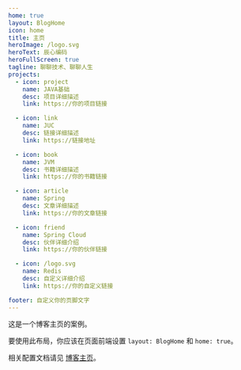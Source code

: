 ```yaml
---
home: true
layout: BlogHome
icon: home
title: 主页
heroImage: /logo.svg
heroText: 辰心编码
heroFullScreen: true
tagline: 聊聊技术、聊聊人生
projects:
  - icon: project
    name: JAVA基础
    desc: 项目详细描述
    link: https://你的项目链接

  - icon: link
    name: JUC
    desc: 链接详细描述
    link: https://链接地址

  - icon: book
    name: JVM
    desc: 书籍详细描述
    link: https://你的书籍链接

  - icon: article
    name: Spring
    desc: 文章详细描述
    link: https://你的文章链接

  - icon: friend
    name: Spring Cloud
    desc: 伙伴详细介绍
    link: https://你的伙伴链接

  - icon: /logo.svg
    name: Redis
    desc: 自定义详细介绍
    link: https://你的自定义链接

footer: 自定义你的页脚文字
---
```


这是一个博客主页的案例。

要使用此布局，你应该在页面前端设置 `layout: BlogHome` 和 `home: true`。

相关配置文档请见 [博客主页](https://theme-hope.vuejs.press/zh/guide/blog/home/)。
